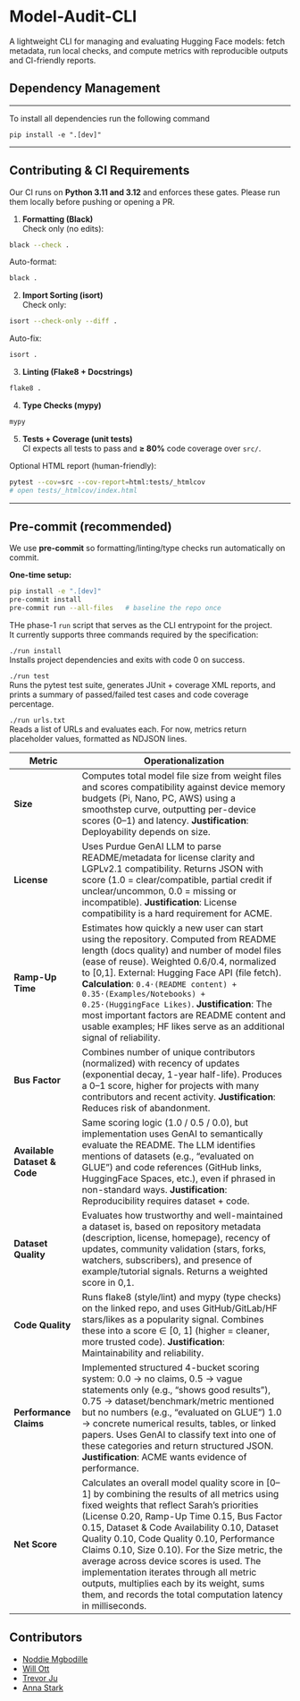# Model-Audit-CLI

A lightweight CLI for managing and evaluating Hugging Face models: fetch metadata, run local checks, and compute metrics with reproducible outputs and CI-friendly reports.

## Dependency Management
---

To install all dependencies run the following command

```
pip install -e ".[dev]"
```
---
## Contributing & CI Requirements

Our CI runs on **Python 3.11 and 3.12** and enforces these gates. Please run them locally before pushing or opening a PR.

1) **Formatting (Black)**  
Check only (no edits):
```bash
black --check .
```
Auto-format:
```bash
black .
```

2) **Import Sorting (isort)**  
Check only:
```bash
isort --check-only --diff .
```
Auto-fix:
```bash
isort .
```

3) **Linting (Flake8 + Docstrings)**
```bash
flake8 .
```

4) **Type Checks (mypy)**
```bash
mypy
```

5) **Tests + Coverage (unit tests)**  
CI expects all tests to pass and **≥ 80%** code coverage over `src/`.

Optional HTML report (human-friendly):
```bash
pytest --cov=src --cov-report=html:tests/_htmlcov
# open tests/_htmlcov/index.html
```

---

## Pre-commit (recommended)

We use **pre-commit** so formatting/linting/type checks run automatically on commit.

**One-time setup:**
```bash
pip install -e ".[dev]"
pre-commit install
pre-commit run --all-files   # baseline the repo once
```

THe phase-1 `run` script that serves as the CLI entrypoint for the project.  
It currently supports three commands required by the specification:

 `./run install`  
  Installs project dependencies and exits with code 0 on success.

 `./run test`  
  Runs the pytest test suite, generates JUnit + coverage XML reports, and prints a summary
  of passed/failed test cases and code coverage percentage.

 `./run urls.txt`  
  Reads a list of URLs and evaluates each. For now, metrics return
  placeholder values, formatted as NDJSON lines. 

| **Metric**                  | **Operationalization** |
|------------------------------|-------------------------|
| **Size**                     | Computes total model file size from weight files and scores compatibility against device memory budgets (Pi, Nano, PC, AWS) using a smoothstep curve, outputting per-device scores (0–1) and latency. **Justification**: Deployability depends on size. |
| **License**                  | Uses Purdue GenAI LLM to parse README/metadata for license clarity and LGPLv2.1 compatibility. Returns JSON with score (1.0 = clear/compatible, partial credit if unclear/uncommon, 0.0 = missing or incompatible). **Justification**: License compatibility is a hard requirement for ACME. |
| **Ramp-Up Time**             | Estimates how quickly a new user can start using the repository. Computed from README length (docs quality) and number of model files (ease of reuse). Weighted 0.6/0.4, normalized to [0,1]. External: Hugging Face API (file fetch). **Calculation**: `0.4·(README content) + 0.35·(Examples/Notebooks) + 0.25·(HuggingFace Likes)`. **Justification**: The most important factors are README content and usable examples; HF likes serve as an additional signal of reliability. |
| **Bus Factor**               | Combines number of unique contributors (normalized) with recency of updates (exponential decay, 1-year half-life). Produces a 0–1 score, higher for projects with many contributors and recent activity. **Justification**: Reduces risk of abandonment. |
| **Available Dataset & Code** | Same scoring logic (1.0 / 0.5 / 0.0), but implementation uses GenAI to semantically evaluate the README. The LLM identifies mentions of datasets (e.g., “evaluated on GLUE”) and code references (GitHub links, HuggingFace Spaces, etc.), even if phrased in non-standard ways. **Justification**: Reproducibility requires dataset + code. |
| **Dataset Quality**          | Evaluates how trustworthy and well-maintained a dataset is, based on repository metadata (description, license, homepage), recency of updates, community validation (stars, forks, watchers, subscribers), and presence of example/tutorial signals. Returns a weighted score in 0,1. |
| **Code Quality**             | Runs flake8 (style/lint) and mypy (type checks) on the linked repo, and uses GitHub/GitLab/HF stars/likes as a popularity signal. Combines these into a score ∈ [0, 1] (higher = cleaner, more trusted code). **Justification**: Maintainability and reliability. |
| **Performance Claims**       | Implemented structured 4-bucket scoring system: 0.0 → no claims, 0.5 → vague statements only (e.g., “shows good results”), 0.75 → dataset/benchmark/metric mentioned but no numbers (e.g., “evaluated on GLUE”) 1.0 → concrete numerical results, tables, or linked papers. Uses GenAI to classify text into one of these categories and return structured JSON. **Justification**: ACME wants evidence of performance. |
| **Net Score**                | Calculates an overall model quality score in [0–1] by combining the results of all metrics using fixed weights that reflect Sarah’s priorities (License 0.20, Ramp-Up Time 0.15, Bus Factor 0.15, Dataset & Code Availability 0.10, Dataset Quality 0.10, Code Quality 0.10, Performance Claims 0.10, Size 0.10). For the Size metric, the average across device scores is used. The implementation iterates through all metric outputs, multiplies each by its weight, sums them, and records the total computation latency in milliseconds.|


## Contributors
* [Noddie Mgbodille](https://github.com/nmgbodil)
* [Will Ott](https://github.com/willott29)
* [Trevor Ju](https://github.com/teajuw)
* [Anna Stark](https://github.com/annastarky)
